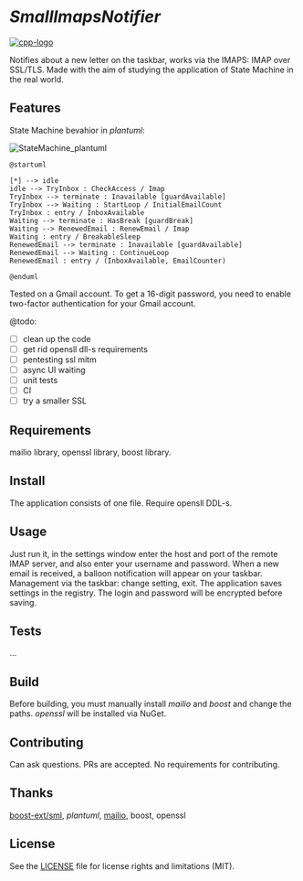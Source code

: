 # _SmallImapsNotifier_
[![cpp-logo](https://img.shields.io/badge/C++v20-Solutions-blue.svg?style=flat&logo=c%2B%2B)](
https://en.wikipedia.org/wiki/C++
)

Notifies about a new letter on the taskbar, works via the IMAPS: IMAP over SSL/TLS.
Made with the aim of studying the application of State Machine in the real world.

## Features
State Machine bevahior in *plantuml*:

![StateMachine_plantuml](https://github.com/Alex0vSky/SmallImapsNotifier/assets/52796897/1fca7162-ee3d-4921-bde4-03df3403368a)

```
@startuml

[*] --> idle
idle --> TryInbox : CheckAccess / Imap
TryInbox --> terminate : Inavailable [guardAvailable]
TryInbox --> Waiting : StartLoop / InitialEmailCount
TryInbox : entry / InboxAvailable
Waiting --> terminate : HasBreak [guardBreak]
Waiting --> RenewedEmail : RenewEmail / Imap
Waiting : entry / BreakableSleep
RenewedEmail --> terminate : Inavailable [guardAvailable]
RenewedEmail --> Waiting : ContinueLoop
RenewedEmail : entry / (InboxAvailable, EmailCounter)

@enduml
```

Tested on a Gmail account. To get a 16-digit password, you need to enable two-factor authentication for your Gmail account.

@todo:
- [ ] clean up the code
- [ ] get rid opensll dll-s requirements
- [ ] pentesting ssl mitm
- [ ] async UI waiting
- [ ] unit tests
- [ ] CI
- [ ] try a smaller SSL

## Requirements
mailio library, openssl library, boost library.

## Install
The application consists of one file. Require opensll DDL-s.

## Usage
Just run it, in the settings window enter the host and port of the remote IMAP server, and also enter your username and password.
When a new email is received, a balloon notification will appear on your taskbar.
Management via the taskbar: change setting, exit.
The application saves settings in the registry. The login and password will be encrypted before saving.

## Tests
...

## Build
Before building, you must manually install *mailio* and *boost* and change the paths.
*openssl* will be installed via NuGet.

## Contributing
Can ask questions. PRs are accepted. No requirements for contributing.

## Thanks
[boost-ext/sml](https://github.com/boost-ext/sml), *plantuml*, [mailio](https://github.com/karastojko/mailio), boost, openssl

## License
See the [LICENSE](https://github.com/Alex0vSky/SmallImapsNotifier/blob/main/LICENSE) file for license rights and limitations (MIT).
